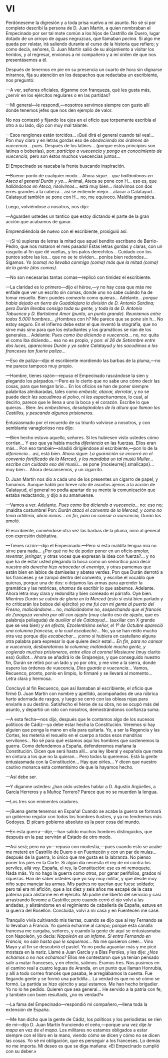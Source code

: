 # VI

Perdóneseme la digresión y a toda prisa vuelvo a mi asunto. No sé si por
completo describí la persona de D. Juan Martín, a quien nombraban el Empecinado
por ser tal mote común a los hijos de Castrillo de Duero, lugar dotado de un
arroyo de aguas negruzcas, que llamaban *pecina*. Si algo me queda por relatar,
irá saliendo durante el curso de la historia que refiero; y como decía,
señores, D. Juan Martín salió de su alojamiento a visitar los heridos, y al
regresar, envionos a mi compañero y a mí orden de que nos presentásemos a él.

Después de tenernos en pie en su presencia un cuarto de hora sin dignarse
mirarnos, fija su atención en los despachos que redactaba un escribiente, nos
preguntó:

—A ver, señores oficiales, díganme con franqueza, qué les gusta más, ¿servir en
los ejércitos regulares o en las partidas?

—Mi general—le respondí,—nosotros servimos siempre con gusto allí donde tenemos
jefes que nos den ejemplo de valor.

No nos contestó y fijando los ojos en el oficio que torpemente escribía el
otro a su lado, dijo con muy mal talante:

—Esos renglones están torcidos... ¡Qué dirá el general cuando tal vea!... Pon
muy claro y en letras gordas eso de *obedeciendo las órdenes de vuecencia*...
pues. Después de los latines... (porque estos principios son latines
o boberías), pon: *participo a vuecencia y pongo en conocimiento de vuecencia*;
pero son éstos muchos vuecencias juntos...

El Empecinado se rascaba la frente buscando inspiración.

—Bueno: ponlo de cualquier modo... Ahora sigue... *que hallándonos en Ateca el
general Durán y yo*... Animal, Ateca se pone con H... eso es, que *hallándonos
en Ateca, risolvimos*... está muy bien... risolvimos con dos erres grandes a la
cabeza... así se entiende mejor... atacar a Calatayud... Calatayud también se
pone con H... no, me equivoco. Maldita gramática.

Luego, volviéndose a nosotros, nos dijo:

—Aguarden ustedes un tantico que estoy dictando el parte de la gran acción que
acabamos de ganar.

Emprendiéndola de nuevo con el escribiente, prosiguió así:

—¡Si tú supieras de letras la mitad que aquel bendito escribano de
Barrio-Pedro, que nos mataron el mes pasado! Estas letras gordas y claras, con
un rasguito al fin que dé vueltas, y los palos derechitos... Cuidado con los
puntos sobre las íes... que no se te olviden... ponlos bien redondos...
Sigamos. *Yo (coma) no llevaba conmigo (coma) más que la mitad (coma) de la
gente (dos comas)*.

—No son necesarias tantas comas—replicó con timidez el escribiente.

—La claridad es lo primero—dijo el héroe,—y no hay cosa que más me enfade que
ver un escrito sin comas, donde uno no sabe cuándo ha de tomar resuello. Bien:
puedes *comearlo* como quieras... Adelante... *porque había dejado en tierra de
Guadalajara la división de D. Antonio Sardina; pero Durán llevaba consigo toda
su gente, y toda la de D. Antonio Tabuenca y D. Bartolomé Amor (punto, un punto
grande). Reuníamos entre todos 5.000 hombres.*.. ¿Hombres con h? Me parece que
se pone sin h... No estoy seguro. En el infierno debe estar el que inventó la
otografía, que no sirve más sino para que los estudiantes y los gramáticos se
rían de los generales... Adelante: *Pues como iba diciendo a vuecencia*... no,
no: quita el como iba diciendo... eso no es propio, y pon: *el 26 de Setiembre
entre dos luces, aparecimos Durán y yo sobre Calatayud y les sacudimos a los
franceses tan fuerte paliza*...

—Eso de paliza—dijo el escribiente mordiendo las barbas de la pluma,—no me
parece tampoco muy propio.

—Hombre, tienes razón—repuso el Empecinado rascándose la sien y plegando los
párpados.—Pero es lo cierto que no sabe uno cómo decir las cosas, para que
tengan brío... En los oficios se han de poner siempre palabritas almibaradas,
tales como *embestir, atacar, derrotar*, y no se puede decir *les sacudimos el
polvo*, ni *les espachurramos*, lo cual, al decirlo, parece que le llena a uno
la boca y el corazón. Escribe lo que quieras... Bien: *les embestimos,
desalojándoles de la altura que llaman los Castillos, y pescando algunos
prisioneros*.

Entusiasmado por el recuerdo de su triunfo volviose a nosotros, y con semblante
vanaglorioso nos dijo:

—Bien hecho estuvo aquello, señores. Si les hubiesen visto ustedes cómo
corrían... Y eso que ya había mucha *diferiencia* en las fuerzas. Ellos eran
más... Pon eso también—añadió dirigiéndose al escribiente,—pon lo de la
*diferiencia*... así, está bien. Ahora sigue: *La guarnición se encerró en el
convento fortificado de la Merced, y los mandaba un tal musiú Muller... escribe
con cuidado eso del musiú*... se pone <span class="sc3">[mosieurre]{.smallcaps}</span>...
muy bien... Ahora descansemos, y un cigarrito.

D. Juan Martín nos dio a cada uno de los presentes un cigarro de papel,
y fumamos. Aunque habló por breve rato de asuntos ajenos a la acción de
Calatayud, el general no podía apartar de su mente la comunicación que estaba
redactando, y dijo a su amanuense.

—Vamos a ver. Adelante. *Pues como iba diciendo a vuecencia*... no: eso no;
¡maldita costumbre! Pon: *Durán atacó el convento de la Merced, y como no tenía
artillería, abrió minas... en fin, para no cansar a vuecencia, Durán los
amoló*.

El escribiente, comiéndose otra vez las barbas de la pluma, miró al general con
expresión dubitativa.

—Tienes razón—dijo el Empecinado.—Pero si esta maldita lengua mía no sirve
para nada... ¿Por qué no he de poder poner en un oficio *amolar, reventar,
jeringar*, y otras voces que expresan la idea con fuerza?... y no que ha de
estar usted plegando la boca como un señoritico para decir *nuestra ala derecha
hizo retroceder al enemigo*, y otras pamemas que están bien en labios de
damiselas y abates verdes. Pon que Durán derrotó a los franceses y se zampó
dentro del convento, y escribe el vocablo que quieras, porque una de dos:
o dejamos las armas para aprender la gramática y las retóricas, o*hamos* de
escribir lo que sabemos. Adelante. Ahora letra muy clara y redondita y bien
comeado el párrafo. Oye bien. *Mientras Durán se cubría de gloria en la Merced*
(esto sí está bien parlado y no criticarán los bobos del ejército) *yo me fui
con mi gente al puerto del Fresno, maliciándome*... no, *maliciándome* no,
*sospechando que el francés de Zaragoza vendría por allí con ojepto* (muy
clarito eso de *ojepto*, que es palabreja peliaguda) *de auxiliar al de
Calatayud*... (auxiliar con X grande que se vea bien) *y en efecto,
Ezcelentísimo señor, el 1º de Octubre apareció una columna francesa, a la cual
escabeché*... No, ya se han reído mucho otra vez porque dije *escabechar*...
¡como si hubiera en castellano alguna otra palabra para expresar lo que quiere
decir esta!... *En fin, para no cansar a vuecencia, desbaratamos la columna;
matándole mucha gente, y cogiendo muchos prisioneros, entre ellos al coronel
Mosieurre* (muy clarito eso) *Guillot*... Ahora se añadirá lo de Grajanejos,
y que conseguido nuestro fin, Durán se retiró por un lado y yo por otro, y me
vine a la sierra, donde espero las órdenes de vuecencia, *Dios guarde
a vuecencia*... Vamos, Recuenco, pronto, ponlo en limpio, lo firmaré y se
llevará al momento... Letra clara y hermosa.

Concluyó al fin Recuenco, que así llamaban al escribiente, el oficio que firmó
D. Juan Martín con nombre y apellido, acompañados de una rúbrica harto adornada
de rasgos, y luego se cerró con las obleas rojas para enviarle a su destino.
Satisfecho el héroe de su obra, no se ocupó más del asunto, y departió un rato
con nosotros, demostrándonos confianza suma.

—A esta fecha—nos dijo, después que le contamos algo de los sucesos políticos
de Cádiz—ya debe estar hecha la Constitución. Veremos si hay alguien que ponga
la mano en ella para quitarla. Yo, a ser la Regencia y las Cortes, les metería
el resuello en el cuerpo a todos esos mandrias servilones... No sé para qué
estamos aquí los hombres que sostenemos la guerra. Como defendemos a España,
defenderemos mañana la Constitución. Dicen que será hasta allí... una ley
liberal y española que meta en cintura a los que no la quieran... Pero todos la
queremos. Está la gente entusiasmada con la Constitución... Hay que oírles...
Y dicen que nuestro cautivo monarca está contentísimo de que la hayamos hecho.

—Así debe ser.

—Y díganme ustedes: ¿han oído ustedes hablar a D. Agustín Argüelles, a García
Herreros y a Muñoz Torrero? Parece que no se muerden la lengua.

—Los tres son eminentes oradores.

—¡Buena gente tenemos en España! Cuando se acabe la guerra se formará un
gobierno regular con todos los hombres ilustres, y ya no tendremos más Godoyes.
El pícaro gobierno absoluto es la peor cosa del mundo.

—En esta guerra—dije,—han salido muchos hombres distinguidos, que después en la
paz servirán al Estado de otro modo.

—Así será; pero no yo—repuso con modestia,—pues cuando esto se acabe me meteré
en Castrillo de Duero o en Fuentecén y con un par de mulas... después de la
guerra, lo único que me gusta es la labranza. No pienso poner los pies en la
Corte. Si algún día necesita el rey de mí contra los serviles, allá voy.
España, el rey, la Constitución: ese es mi remoquete. Nada más. Yo no hago la
guerra como otros, por ganar perifollos, grados ni riquezas. Han de saber
ustedes que yo soy muy militar, y que desde muy niño supe manejar las armas.
Mis padres no querían que fuese soldado; pero tal era mi afición, que a los
diez y seis años me escapé de la casa paterna para alistarme en el ejército. Mi
padre me libertó del servicio y casi arrastrando llevome a Castrillo; pero
cuando cerró el ojo volví a las andadas, y alistándome en el regimiento de
caballería de España, estuve en la guerra del Rosellón. Concluida, volví a mi
casa y en Fuentecén me casé.

Tranquilo vivía cultivando mis tierras, cuando se dijo que al rey Fernando se
lo llevaban a Francia. Yo quería echarme al campo; porque esta canalla francesa
me cargaba, señores, y cuando la gente de aquí se entusiasmaba con Napoleón, yo
decía: *Napoleón es un infame. Si entra Fernando en Francia, no sale hasta que
le saquemos*... No me quisieron creer... Vino Mayo y al fin se descubrió el
pastel. Yo no podía aguantar más y me picó mostaza en la nariz. Llamé a Juan
García y a Blas Peroles, y les dije: *¿Nos echamos o no nos echamos?* Ellos me
contestaron que ya tenían pensado salir a matar franceses, y en efecto,
salimos. Éramos tres. Nos pusimos en el camino real a cuatro leguas de Aranda,
en un punto que llaman Honrubia, y allí a todo correo francés que pasaba, le
arreglábamos la cuenta. Fue llegando gente y se formó una partidilla... La
verdad es que no sé cómo se formó. La partida se hizo ejército y aquí estamos.
Me han hecho brigadier. Yo no lo he pedido. Quieren que sea general... He
servido a la patria con fe, y también con buen resultado, ¿no es verdad?»

—La fama del Empecinado—respondió mi compañero,—llena toda la extensión de
España.

—Me han dicho que la gente de Cádiz, los políticos y los periodistas se ríen de
mí—dijo D. Juan Martín frunciendo el ceño,—porque una vez dije *la mapa* en
vez de *el mapa*. Los militares no estamos obligados a estar siempre con el
libro en la mano, viendo cómo se dicen y cómo no se dicen las cosas. Yo sé mi
obligación, que es perseguir a los franceses. Lo demás no me importa. Mi deseo
es que se diga mañana: «El Empecinado cumplió con su deber.»
